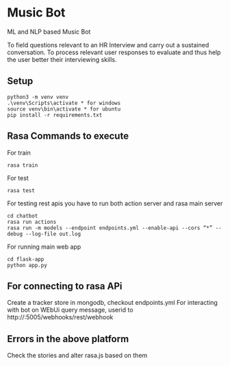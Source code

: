 # Music Bot

ML and NLP based Music Bot

To field questions relevant to an HR Interview and carry out a sustained conversation.
To process relevant user responses to evaluate and thus help the user better their interviewing skills.

## Setup

```
python3 -m venv venv
.\venv\Scripts\activate * for windows
source venv\bin\activate * for ubuntu
pip install -r requirements.txt
```

## Rasa Commands to execute 

For train
```
rasa train
```

For test
```
rasa test
```

For testing rest apis you have to run both action server and rasa main server
```
cd chatbot
rasa run actions
rasa run -m models --endpoint endpoints.yml --enable-api --cors “*” --debug --log-file out.log 
```

For running main web app
```
cd flask-app
python app.py
```

## For connecting to rasa APi
Create a tracker store in mongodb, checkout endpoints.yml
For interacting with bot on WEbUi query message, userid to http://<rasa-server-ip-address>:5005/webhooks/rest/webhook

## Errors in the above platform
Check the stories and alter rasa.js based on them
